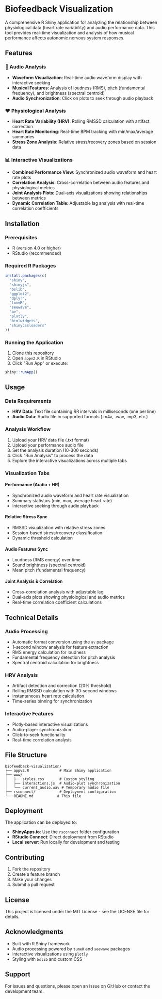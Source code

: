 # Biofeedback Visualization

A comprehensive R Shiny application for analyzing the relationship between physiological data (heart rate variability) and audio performance data. This tool provides real-time visualization and analysis of how musical performance affects autonomic nervous system responses.

## Features

### 🎵 Audio Analysis
- **Waveform Visualization**: Real-time audio waveform display with interactive seeking
- **Musical Features**: Analysis of loudness (RMS), pitch (fundamental frequency), and brightness (spectral centroid)
- **Audio Synchronization**: Click on plots to seek through audio playback

### ❤️ Physiological Analysis
- **Heart Rate Variability (HRV)**: Rolling RMSSD calculation with artifact correction
- **Heart Rate Monitoring**: Real-time BPM tracking with min/max/average summaries
- **Stress Zone Analysis**: Relative stress/recovery zones based on session data

### 📊 Interactive Visualizations
- **Combined Performance View**: Synchronized audio waveform and heart rate plots
- **Correlation Analysis**: Cross-correlation between audio features and physiological metrics
- **Joint Analysis Plots**: Dual-axis visualizations showing relationships between metrics
- **Dynamic Correlation Table**: Adjustable lag analysis with real-time correlation coefficients

## Installation

### Prerequisites
- R (version 4.0 or higher)
- RStudio (recommended)

### Required R Packages
```r
install.packages(c(
  "shiny",
  "shinyjs", 
  "bslib",
  "ggplot2",
  "dplyr",
  "tuneR",
  "seewave",
  "av",
  "plotly",
  "htmlwidgets",
  "shinycssloaders"
))
```

### Running the Application
1. Clone this repository
2. Open `appv2.R` in RStudio
3. Click "Run App" or execute:
```r
shiny::runApp()
```

## Usage

### Data Requirements
- **HRV Data**: Text file containing RR intervals in milliseconds (one per line)
- **Audio Data**: Audio file in supported formats (.m4a, .wav, .mp3, etc.)

### Analysis Workflow
1. Upload your HRV data file (.txt format)
2. Upload your performance audio file
3. Set the analysis duration (10-300 seconds)
4. Click "Run Analysis" to process the data
5. Explore the interactive visualizations across multiple tabs

### Visualization Tabs

#### Performance (Audio + HR)
- Synchronized audio waveform and heart rate visualization
- Summary statistics (min, max, average heart rate)
- Interactive seeking through audio playback

#### Relative Stress Sync
- RMSSD visualization with relative stress zones
- Session-based stress/recovery classification
- Dynamic threshold calculation

#### Audio Features Sync
- Loudness (RMS energy) over time
- Sound brightness (spectral centroid)
- Mean pitch (fundamental frequency)

#### Joint Analysis & Correlation
- Cross-correlation analysis with adjustable lag
- Dual-axis plots showing physiological and audio metrics
- Real-time correlation coefficient calculations

## Technical Details

### Audio Processing
- Automatic format conversion using the `av` package
- 1-second window analysis for feature extraction
- RMS energy calculation for loudness
- Fundamental frequency detection for pitch analysis
- Spectral centroid calculation for brightness

### HRV Analysis
- Artifact detection and correction (20% threshold)
- Rolling RMSSD calculation with 30-second windows
- Instantaneous heart rate calculation
- Time-series binning for synchronization

### Interactive Features
- Plotly-based interactive visualizations
- Audio-player synchronization
- Click-to-seek functionality
- Real-time correlation analysis

## File Structure

```
biofeedback-visualization/
├── appv2.R              # Main Shiny application
├── www/
│   ├── styles.css       # Custom styling
│   ├── interactions.js  # Audio-plot synchronization
│   └── current_audio.wav # Temporary audio file
├── rsconnect/           # Deployment configuration
└── README.md           # This file
```

## Deployment

The application can be deployed to:
- **ShinyApps.io**: Use the `rsconnect` folder configuration
- **RStudio Connect**: Direct deployment from RStudio
- **Local server**: Run locally for development and testing

## Contributing

1. Fork the repository
2. Create a feature branch
3. Make your changes
4. Submit a pull request

## License

This project is licensed under the MIT License - see the LICENSE file for details.

## Acknowledgments

- Built with R Shiny framework
- Audio processing powered by `tuneR` and `seewave` packages
- Interactive visualizations using `plotly`
- Styling with `bslib` and custom CSS

## Support

For issues and questions, please open an issue on GitHub or contact the development team.
